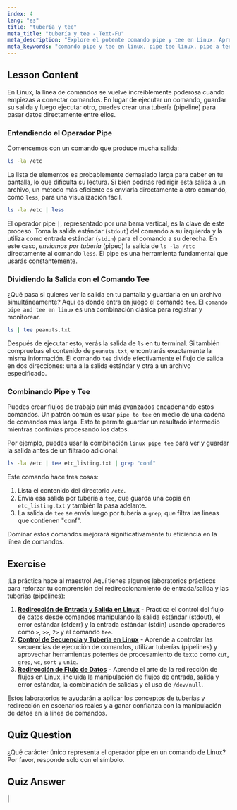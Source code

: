 ```yaml
---
index: 4
lang: "es"
title: "tubería y tee"
meta_title: "tubería y tee - Text-Fu"
meta_description: "Explore el potente comando pipe y tee en Linux. Aprenda a encadenar comandos con la combinación pipe tee de Linux y redirigir la salida tanto a la pantalla como a un archivo. Esta guía cubre cómo usar pipe a tee para un flujo de datos avanzado en la línea de comandos."
meta_keywords: "comando pipe y tee en linux, pipe tee linux, pipe a tee, tubería linux, comando tee, stdout, stdin, redirección de línea de comandos, tutorial linux"
---
```


## Lesson Content

En Linux, la línea de comandos se vuelve increíblemente poderosa cuando empiezas a conectar comandos. En lugar de ejecutar un comando, guardar su salida y luego ejecutar otro, puedes crear una tubería (pipeline) para pasar datos directamente entre ellos.

### Entendiendo el Operador Pipe

Comencemos con un comando que produce mucha salida:

```bash
ls -la /etc
```

La lista de elementos es probablemente demasiado larga para caber en tu pantalla, lo que dificulta su lectura. Si bien podrías redirigir esta salida a un archivo, un método más eficiente es enviarla directamente a otro comando, como `less`, para una visualización fácil.

```bash
ls -la /etc | less
```

El operador pipe `|`, representado por una barra vertical, es la clave de este proceso. Toma la salida estándar (`stdout`) del comando a su izquierda y la utiliza como entrada estándar (`stdin`) para el comando a su derecha. En este caso, _enviamos por tubería_ (piped) la salida de `ls -la /etc` directamente al comando `less`. El pipe es una herramienta fundamental que usarás constantemente.

### Dividiendo la Salida con el Comando Tee

¿Qué pasa si quieres ver la salida en tu pantalla _y_ guardarla en un archivo simultáneamente? Aquí es donde entra en juego el comando `tee`. El `comando pipe and tee en linux` es una combinación clásica para registrar y monitorear.

```bash
ls | tee peanuts.txt
```

Después de ejecutar esto, verás la salida de `ls` en tu terminal. Si también compruebas el contenido de `peanuts.txt`, encontrarás exactamente la misma información. El comando `tee` divide efectivamente el flujo de salida en dos direcciones: una a la salida estándar y otra a un archivo especificado.

### Combinando Pipe y Tee

Puedes crear flujos de trabajo aún más avanzados encadenando estos comandos. Un patrón común es usar `pipe to tee` en medio de una cadena de comandos más larga. Esto te permite guardar un resultado intermedio mientras continúas procesando los datos.

Por ejemplo, puedes usar la combinación `linux pipe tee` para ver y guardar la salida antes de un filtrado adicional:

```bash
ls -la /etc | tee etc_listing.txt | grep "conf"
```

Este comando hace tres cosas:

1. Lista el contenido del directorio `/etc`.
2. Envía esa salida por tubería a `tee`, que guarda una copia en `etc_listing.txt` y también la pasa adelante.
3. La salida de `tee` se envía luego por tubería a `grep`, que filtra las líneas que contienen "conf".

Dominar estos comandos mejorará significativamente tu eficiencia en la línea de comandos.

## Exercise

¡La práctica hace al maestro! Aquí tienes algunos laboratorios prácticos para reforzar tu comprensión del redireccionamiento de entrada/salida y las tuberías (pipelines):

1. **[Redirección de Entrada y Salida en Linux](https://labex.io/es/labs/comptia-redirecting-input-and-output-in-linux-590840)** - Practica el control del flujo de datos desde comandos manipulando la salida estándar (stdout), el error estándar (stderr) y la entrada estándar (stdin) usando operadores como `>`, `>>`, `2>` y el comando `tee`.
2. **[Control de Secuencia y Tubería en Linux](https://labex.io/es/labs/linux-sequence-control-and-pipeline-17994)** - Aprende a controlar las secuencias de ejecución de comandos, utilizar tuberías (pipelines) y aprovechar herramientas potentes de procesamiento de texto como `cut`, `grep`, `wc`, `sort` y `uniq`.
3. **[Redirección de Flujo de Datos](https://labex.io/es/labs/linux-data-stream-redirection-17995)** - Aprende el arte de la redirección de flujos en Linux, incluida la manipulación de flujos de entrada, salida y error estándar, la combinación de salidas y el uso de `/dev/null`.

Estos laboratorios te ayudarán a aplicar los conceptos de tuberías y redirección en escenarios reales y a ganar confianza con la manipulación de datos en la línea de comandos.

## Quiz Question

¿Qué carácter único representa el operador pipe en un comando de Linux? Por favor, responde solo con el símbolo.

## Quiz Answer

|
